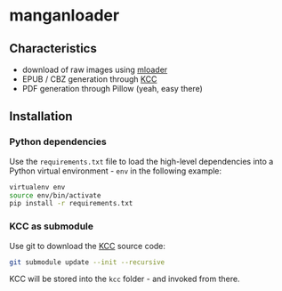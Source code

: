 # manganloader

## Characteristics
- download of raw images using [mloader](https://github.com/hurlenko/mloader)
- EPUB / CBZ generation through [KCC](https://github.com/ciromattia/kcc/tree/master)
- PDF generation through Pillow (yeah, easy there)

## Installation
### Python dependencies
Use the `requirements.txt` file to load the high-level dependencies into a Python virtual environment - `env` in the following example:
```bash
virtualenv env
source env/bin/activate
pip install -r requirements.txt
```
### KCC as submodule
Use git to download the [KCC](https://github.com/ciromattia/kcc/tree/master) source code:
```bash
git submodule update --init --recursive
```
KCC will be stored into the `kcc` folder - and invoked from there.
